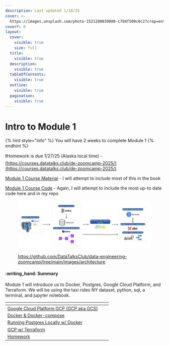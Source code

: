```yaml
---
description: Last updated 1/18/25
cover: >-
  https://images.unsplash.com/photo-1521200039080-c704f509c0c2?crop=entropy&cs=srgb&fm=jpg&ixid=M3wxOTcwMjR8MHwxfHNlYXJjaHw5fHxvbmUlMjBudW1iZXJ8ZW58MHx8fHwxNzM3MDg2Nzg4fDA&ixlib=rb-4.0.3&q=85
coverY: 0
layout:
  cover:
    visible: true
    size: full
  title:
    visible: true
  description:
    visible: true
  tableOfContents:
    visible: true
  outline:
    visible: true
  pagination:
    visible: true
---
```


# Intro to Module 1

{% hint style="info" %}
You will have 2 weeks to complete Module 1
{% endhint %}

:exclamation:Homework is due 1/27/25 (Alaska local time) -  [https://courses.datatalks.club/de-zoomcamp-2025/](https://courses.datatalks.club/de-zoomcamp-2025/)



[Module 1 Course Material](https://github.com/DataTalksClub/data-engineering-zoomcamp/tree/main/01-docker-terraform) - I will attempt to include most of this in the book

[Module 1 Course Code](https://github.com/DataTalksClub/data-engineering-zoomcamp/tree/main/01-docker-terraform/2_docker_sql) - Again, I will attempt to include the most up-to date code here and in my repo

<figure><img src="../.gitbook/assets/arch_v4_workshops (1).jpg" alt=""><figcaption><p><a href="https://github.com/DataTalksClub/data-engineering-zoomcamp/tree/main/images/architecture">https://github.com/DataTalksClub/data-engineering-zoomcamp/tree/main/images/architecture</a></p></figcaption></figure>

#### :writing\_hand: Summary

Module 1 will introduce us to Docker, Postgres, Google Cloud Platform, and Terraform. We will be using the taxi rides NY dataset, python, sql, a terminal, and jupyter notebook.



<table data-view="cards"><thead><tr><th></th><th></th><th></th></tr></thead><tbody><tr><td><a href="google-cloud-platform-gcp/">Google Cloud Platform GCP (GCP aka GCS)</a></td><td></td><td></td></tr><tr><td><a href="docker-and-docker-compose/">Docker &#x26; Docker-compose</a></td><td></td><td></td></tr><tr><td><a href="../module-2/....md">Running Postgres Locally w/ Docker</a></td><td></td><td></td></tr><tr><td><a href="setting-up-infrastructure-on-gcp-with-terraform/">GCP w/ Terraform</a></td><td></td><td></td></tr><tr><td><a href="homework.md">Homework</a></td><td></td><td></td></tr></tbody></table>

